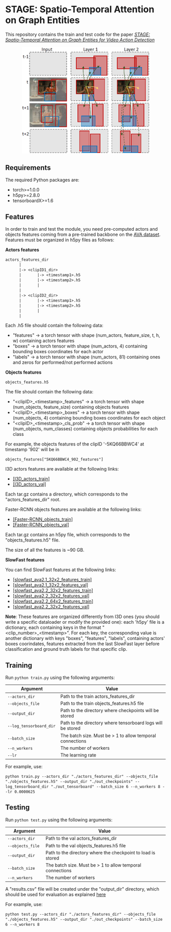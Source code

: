# STAGE: Spatio-Temporal Attention on Graph Entities
This repository contains the train and test code for the paper _[STAGE: Spatio-Temporal Attention on Graph Entities for Video Action Detection](https://arxiv.org/abs/1912.04316)_

<p align="center">
<img src="images/graph2.PNG" alt="STAGE" width=400 />
</p>

## Requirements
The required Python packages are:
* torch>=1.0.0
* h5py>=2.8.0
* tensorboardX>=1.6

## Features
In order to train and test the module, you need pre-computed actors and objects features coming from a pre-trained backbone on the [AVA dataset](https://research.google.com/ava/). Features must be organized in h5py files as follows:

**Actors features**
  
    actors_features_dir
          |
          |-> <clipID1_dir>
          |       |-> <timestamp1>.h5
          |       |-> <timestamp2>.h5
          |       |
          |
          |-> <clipID2_dir>
          |       |-> <timestamp1>.h5
          |       |-> <timestamp2>.h5
          |       |
          |
       
Each <timestamp>.h5 file should contain the following data:
  * "features" -> a torch tensor with shape (num_actors, feature_size, t, h, w) containing actors features
  * "boxes" -> a torch tensor with shape (num_actors, 4) containing bounding boxes coordinates for each actor
  * "labels" -> a torch tensor with shape (num_actors, 81) containing ones and zeros for performed/not performed actions
  
**Objects features**

    objects_features.h5
    
The file should contain the following data:
  * "\<clipID\>_\<timestamp\>_features" -> a torch tensor with shape (num_objects, feature_size) containing objects features
  * "\<clipID\>_\<timestamp\>_boxes" -> a torch tensor with shape (num_objects, 4) containing bounding boxes coordinates for each object
  * "\<clipID\>_\<timestamp\>_cls_prob" -> a torch tensor with shape (num_objects, num_classes) containing objects probabilities for each class
  
For example, the objects features of the clipID '-5KQ66BBWC4' at timestamp '902' will be in 
     
    objects_features["5KQ66BBWC4_902_features"]
    
I3D actors features are available at the following links:
  * [[I3D_actors_train]](https://drive.google.com/open?id=1RlciPLrEQcY0uYecS_cEWydrpvWg9DZv)
  * [[I3D_actors_val]](https://drive.google.com/open?id=1HCjezdcr2BkVUIEJgzBKPYSYLA0a9vxw)

Each tar.gz contains a directory, which corresponds to the "actors_features_dir" root. 

Faster-RCNN objects features are available at the following links:
  * [[Faster-RCNN_objects_train]](https://drive.google.com/open?id=1xAgew9RaJeqq-dWPQgXdkpPT79uwv1nO)
  * [[Faster-RCNN_objects_val]](https://drive.google.com/open?id=17_9NkM0kB_j0YEersD6y5WRPcKL6fiLp)

Each tar.gz contains an h5py file, which corresponds to the "objects_features.h5" file. 

The size of all the features is ~90 GB.

**SlowFast features**

You can find SlowFast features at the following links:
  * [[slowfast_ava2.1_32x2_features_train]](https://drive.google.com/file/d/1rk6KADPuQ5BSoXrx44muHr9FpuNmMWZb/view?usp=sharing)
  * [[slowfast_ava2.1_32x2_features_val]](https://drive.google.com/file/d/1SjmE8HFbytzEcDqlXkLZ0EAu1k0wsERh/view?usp=sharing)
  * [[slowfast_ava2.2_32x2_features_train]](https://drive.google.com/file/d/1li3fycgYadimoFqK1HhtcnGdtl8RHOc7/view?usp=sharing)
  * [[slowfast_ava2.2_32x2_features_val]](https://drive.google.com/file/d/1Gsp1ffSMwDU9EwreimOMtyWStQsYhobj/view?usp=sharing)
  * [[slowfast_ava2.2_64x2_features_train]](https://drive.google.com/file/d/194CfQtA72vzCmYTIWF7dHnhV7nPfboxz/view?usp=sharing)
  * [[slowfast_ava2.2_32x2_features_val]](https://drive.google.com/file/d/1NrynMHbB1SJJHRjEflrzw_ECTYA0nDPJ/view?usp=sharing)
  
**Note**: These features are organized differently from I3D ones (you should write a specific dataloader or modify the provided one):
each 'h5py' file is a dictionary, each containing keys in the format "\<clip_number\>_\<timestamp\>". For each key, the corresponding value is another dictionary with keys "boxes", "features", "labels", containing actors' boxes coorindates, features extracted from the last SlowFast layer before classification and ground truth labels for that specific clip.


## Training

Run `python train.py` using the following arguments:

| Argument | Value |
|------|------|
| `--actors_dir` | Path to the train actors_features_dir |
| `--objects_file ` | Path to the train objects_features.h5 file |
| `--output_dir ` | Path to the directory where checkpoints will be stored |
| `--log_tensorboard_dir ` | Path to the directory where tensorboard logs will be stored |
| `--batch_size ` | The batch size. Must be > 1 to allow temporal connections |
| `--n_workers ` | The number of workers |
| `--lr ` | The learning rate |

For example, use:
```
python train.py --actors_dir "./actors_features_dir" --objects_file "./objects_features.h5" --output_dir "./out_checkpoints" --log_tensorboard_dir "./out_tensorboard" --batch_size 6 --n_workers 8 --lr 0.0000625 
```

## Testing

Run `python test.py` using the following arguments:

| Argument | Value |
|------|------|
| `--actors_dir` | Path to the val actors_features_dir |
| `--objects_file ` | Path to the val objects_features.h5 file |
| `--output_dir ` | Path to the directory where the checkpoint to load is stored |
| `--batch_size ` | The batch size. Must be > 1 to allow temporal connections |
| `--n_workers ` | The number of workers |

A "results.csv" file will be created under the "output_dir" directory, which should be used for evaluation as explained [here](https://research.google.com/ava/download.html)

For example, use:
```
python test.py --actors_dir "./actors_features_dir" --objects_file "./objects_features.h5" --output_dir "./out_checkpoints" --batch_size 6 --n_workers 8
```

